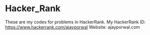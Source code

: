 Hacker_Rank
===========
These are my codes for problems in HackerRank. My HackerRank ID: https://www.hackerrank.com/ajayporwal
Website: ajayporwal.com
